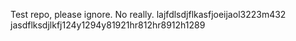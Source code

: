 Test repo, please ignore.
No really.
lajfdlsdjflkasfjoeijaol3223m432
jasdflksdjlkfj124y1294y81921hr812hr8912h1289
